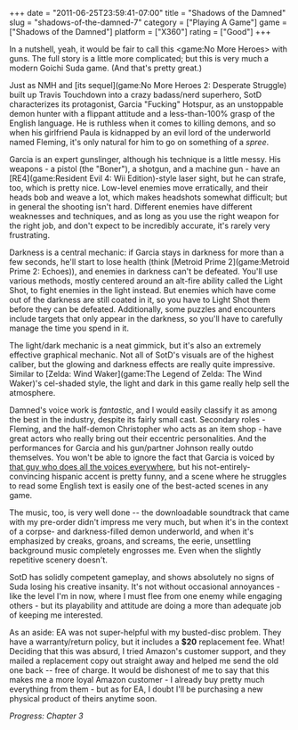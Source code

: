 +++
date = "2011-06-25T23:59:41-07:00"
title = "Shadows of the Damned"
slug = "shadows-of-the-damned-7"
category = ["Playing A Game"]
game = ["Shadows of the Damned"]
platform = ["X360"]
rating = ["Good"]
+++

In a nutshell, yeah, it would be fair to call this <game:No More Heroes> with guns.  The full story is a little more complicated; but this is very much a modern Goichi Suda game.  (And that's pretty great.)

Just as NMH and [its sequel](game:No More Heroes 2: Desperate Struggle) built up Travis Touchdown into a crazy badass/nerd superhero, SotD characterizes its protagonist, Garcia "Fucking" Hotspur, as an unstoppable demon hunter with a flippant attitude and a less-than-100% grasp of the English language.  He is ruthless when it comes to killing demons, and so when his girlfriend Paula is kidnapped by an evil lord of the underworld named Fleming, it's only natural for him to go on something of a <i>spree</i>.

Garcia is an expert gunslinger, although his technique is a little messy.  His weapons - a pistol (the "Boner"), a shotgun, and a machine gun - have an [RE4](game:Resident Evil 4: Wii Edition)-style laser sight, but he can strafe, too, which is pretty nice.  Low-level enemies move erratically, and their heads bob and weave a lot, which makes headshots somewhat difficult; but in general the shooting isn't hard.  Different enemies have different weaknesses and techniques, and as long as you use the right weapon for the right job, and don't expect to be incredibly accurate, it's rarely very frustrating.

Darkness is a central mechanic: if Garcia stays in darkness for more than a few seconds, he'll start to lose health (think [Metroid Prime 2](game:Metroid Prime 2: Echoes)), and enemies in darkness can't be defeated.  You'll use various methods, mostly centered around an alt-fire ability called the Light Shot, to fight enemies in the light instead.  But enemies which have come out of the darkness are still coated in it, so you have to Light Shot them before they can be defeated.  Additionally, some puzzles and encounters include targets that only appear in the darkness, so you'll have to carefully manage the time you spend in it.

The light/dark mechanic is a neat gimmick, but it's also an extremely effective graphical mechanic.  Not all of SotD's visuals are of the highest caliber, but the glowing and darkness effects are really quite impressive.  Similar to [Zelda: Wind Waker](game:The Legend of Zelda: The Wind Waker)'s cel-shaded style, the light and dark in this game really help sell the atmosphere.

Damned's voice work is <i>fantastic</i>, and I would easily classify it as among the best in the industry, despite its fairly small cast.  Secondary roles - Fleming, and the half-demon Christopher who acts as an item shop - have great actors who really bring out their eccentric personalities.  And the performances for Garcia and his gun/partner Johnson really outdo themselves.  You won't be able to ignore the fact that Garcia is voiced by <a href="http://www.imdb.com/name/nm0089710/">that guy who does all the voices everywhere</a>, but his not-entirely-convincing hispanic accent is pretty funny, and a scene where he struggles to read some English text is easily one of the best-acted scenes in any game.

The music, too, is very well done -- the downloadable soundtrack that came with my pre-order didn't impress me very much, but when it's in the context of a corpse- and darkness-filled demon underworld, and when it's emphasized by creaks, groans, and screams, the eerie, unsettling background music completely engrosses me.  Even when the slightly repetitive scenery doesn't.

SotD has solidly competent gameplay, and shows absolutely no signs of Suda losing his creative insanity.  It's not without occasional annoyances - like the level I'm in now, where I must flee from one enemy while engaging others - but its playability and attitude are doing a more than adequate job of keeping me interested.

As an aside: EA was not super-helpful with my busted-disc problem.  They have a warranty/return policy, but it includes a <b>$20</b> replacement fee.  What!  Deciding that this was absurd, I tried Amazon's customer support, and they mailed a replacement copy out straight away and helped me send the old one back -- free of charge.  It would be dishonest of me to say that this makes me a more loyal Amazon customer - I already buy pretty much everything from them - but as for EA, I doubt I'll be purchasing a new physical product of theirs anytime soon.

<i>Progress: Chapter 3</i>